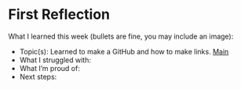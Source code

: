 # First Reflection
What I learned this week (bullets are fine, you may include an image):

- Topic(s): Learned to make a GitHub and how to make links. [Main](../index/md)
- What I struggled with:
- What I’m proud of:
- Next steps:
